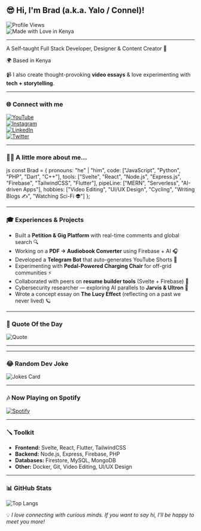 
😎 Hi, I'm Brad (a.k.a. Yalo / Connel)!  
---
![Profile Views](https://komarev.com/ghpvc/?username=m1guelpf=Profile%20views&color=blueviolet&style=flat)  
![Made with Love in Kenya](https://img.shields.io/badge/Made%20with%20%E2%9D%A4%EF%B8%8F-in%20Kenya-green?style=flat&logo=github)  

---
A Self-taught Full Stack Developer, Designer & Content Creator 🚀  

🌍 Based in Kenya  

📹 I also create thought-provoking **video essays** & love experimenting with **tech + storytelling**.  

---

### 🌐 Connect with me
[![YouTube](https://img.shields.io/badge/YouTube-FF0000?style=flat&logo=youtube&logoColor=white)](#)  
[![Instagram](https://img.shields.io/badge/Instagram-E4405F?style=flat&logo=instagram&logoColor=white)](#)  
[![LinkedIn](https://img.shields.io/badge/LinkedIn-0A66C2?style=flat&logo=linkedin&logoColor=white)](#)  
[![Twitter](https://img.shields.io/badge/Twitter-1DA1F2?style=flat&logo=twitter&logoColor=white)](#)  

---

### 👨‍💻 A little more about me...
js
const Brad = {
  pronouns: "he" | "him",
  code: ["JavaScript", "Python", "PHP", "Dart", "C++"],
  tools: ["Svelte", "React", "Node.js", "Express.js", "Firebase", "TailwindCSS", "Flutter"],
  pipeLine: ["MERN", "Serverless", "AI-driven Apps"],
  hobbies: ["Video Editing", "UI/UX Design", "Cycling", "Writing Blogs ✍️", "Watching Sci-Fi 👽"]
};


---

### 🎓 Experiences & Projects
- Built a **Petition & Gig Platform** with real-time comments and global search 🔍  
- Working on a **PDF → Audiobook Converter** using Firebase + AI 🎧  
- Developed a **Telegram Bot** that auto-generates YouTube Shorts 🎥  
- Experimenting with **Pedal-Powered Charging Chair** for off-grid communities ⚡  
- Collaborated with peers on **resume builder tools** (Svelte + Firebase) 📄  
- Cybersecurity researcher — exploring AI parallels to **Jarvis & Ultron** 🤖  
- Wrote a concept essay on **The Lucy Effect** (reflecting on a past we never lived) 🪐  

---

### 💖 Quote Of the Day  
![Quote](https://quotes-github-readme.vercel.app/api?type=horizontal&theme=radical)  

---

---

### 😂 Random Dev Joke  
![Jokes Card](https://readme-jokes.vercel.app/api?theme=radical)  

---

### 🎶 Now Playing on Spotify  
[![Spotify](https://novatorem-yourusername.vercel.app/api/spotify)](https://open.spotify.com/user/yourspotifyid)  

---

### 🪛 Toolkit
- **Frontend:** Svelte, React, Flutter, TailwindCSS  
- **Backend:** Node.js, Express, Firebase, PHP  
- **Databases:** Firestore, MySQL, MongoDB  
- **Other:** Docker, Git, Video Editing, UI/UX Design  

---

### 📊 GitHub Stats


![Top Langs](https://github-readme-stats.vercel.app/api/top-langs/?username=G33kfleek&layout=compact&theme=radical)  




💡 *I love connecting with curious minds. If you want to say hi, I’ll be happy to meet you more!*  
